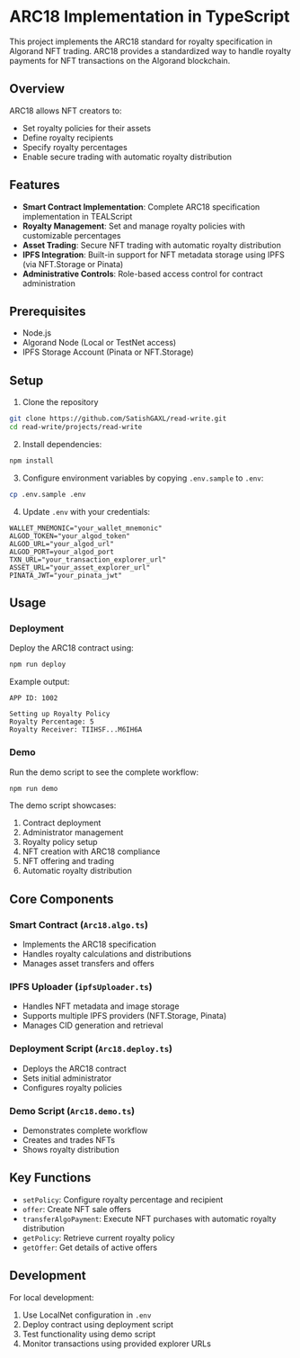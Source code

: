 # ARC18 Implementation in TypeScript

This project implements the ARC18 standard for royalty specification in Algorand NFT trading. ARC18 provides a standardized way to handle royalty payments for NFT transactions on the Algorand blockchain.

## Overview

ARC18 allows NFT creators to:
- Set royalty policies for their assets
- Define royalty recipients
- Specify royalty percentages
- Enable secure trading with automatic royalty distribution

## Features

- **Smart Contract Implementation**: Complete ARC18 specification implementation in TEALScript
- **Royalty Management**: Set and manage royalty policies with customizable percentages
- **Asset Trading**: Secure NFT trading with automatic royalty distribution
- **IPFS Integration**: Built-in support for NFT metadata storage using IPFS (via NFT.Storage or Pinata)
- **Administrative Controls**: Role-based access control for contract administration

## Prerequisites

- Node.js
- Algorand Node (Local or TestNet access)
- IPFS Storage Account (Pinata or NFT.Storage)

## Setup

1. Clone the repository
```bash
git clone https://github.com/SatishGAXL/read-write.git
cd read-write/projects/read-write
```

2. Install dependencies:
```bash
npm install
```

3. Configure environment variables by copying `.env.sample` to `.env`:
```bash
cp .env.sample .env
```

4. Update `.env` with your credentials:
```properties
WALLET_MNEMONIC="your_wallet_mnemonic"
ALGOD_TOKEN="your_algod_token"
ALGOD_URL="your_algod_url"
ALGOD_PORT=your_algod_port
TXN_URL="your_transaction_explorer_url"
ASSET_URL="your_asset_explorer_url"
PINATA_JWT="your_pinata_jwt"
```

## Usage

### Deployment

Deploy the ARC18 contract using:

```bash
npm run deploy
```

Example output:
```
APP ID: 1002

Setting up Royalty Policy
Royalty Percentage: 5
Royalty Receiver: TIIHSF...M6IH6A
```

### Demo

Run the demo script to see the complete workflow:

```bash
npm run demo
```

The demo script showcases:
1. Contract deployment
2. Administrator management
3. Royalty policy setup
4. NFT creation with ARC18 compliance
5. NFT offering and trading
6. Automatic royalty distribution

## Core Components

### Smart Contract (`Arc18.algo.ts`)
- Implements the ARC18 specification
- Handles royalty calculations and distributions
- Manages asset transfers and offers

### IPFS Uploader (`ipfsUploader.ts`)
- Handles NFT metadata and image storage
- Supports multiple IPFS providers (NFT.Storage, Pinata)
- Manages CID generation and retrieval

### Deployment Script (`Arc18.deploy.ts`)
- Deploys the ARC18 contract
- Sets initial administrator
- Configures royalty policies

### Demo Script (`Arc18.demo.ts`)
- Demonstrates complete workflow
- Creates and trades NFTs
- Shows royalty distribution

## Key Functions

- `setPolicy`: Configure royalty percentage and recipient
- `offer`: Create NFT sale offers
- `transferAlgoPayment`: Execute NFT purchases with automatic royalty distribution
- `getPolicy`: Retrieve current royalty policy
- `getOffer`: Get details of active offers

## Development

For local development:
1. Use LocalNet configuration in `.env`
2. Deploy contract using deployment script
3. Test functionality using demo script
4. Monitor transactions using provided explorer URLs